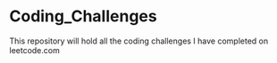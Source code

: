 # Coding_Challenges
This repository will hold all the coding challenges I have completed on leetcode.com
